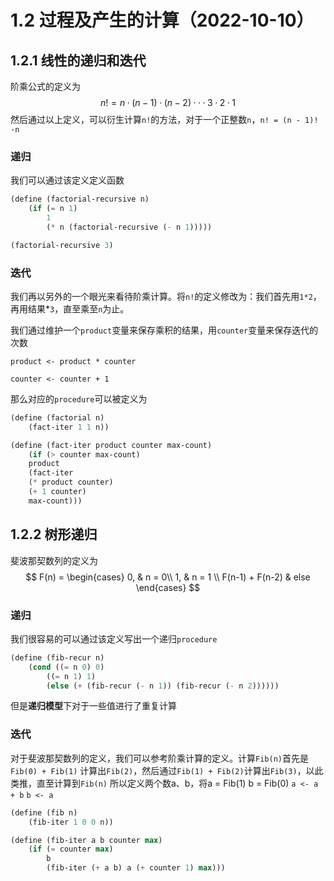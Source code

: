 # 1.2 过程及产生的计算（2022-10-10）

## 1.2.1 线性的递归和迭代

阶乘公式的定义为
$$
n! = n · (n-1)·(n-2)···3·2·1
$$
然后通过以上定义，可以衍生计算`n!`的方法，对于一个正整数`n`，`n! = (n - 1)!·n `

### 递归

我们可以通过该定义定义函数

```scheme
(define (factorial-recursive n)
    (if (= n 1)
        1
        (* n (factorial-recursive (- n 1)))))

(factorial-recursive 3)
```

### 迭代

我们再以另外的一个眼光来看待阶乘计算。将`n!`的定义修改为：我们首先用`1*2`，再用结果*`3`，直至乘至`n`为止。

我们通过维护一个`product`变量来保存乘积的结果，用`counter`变量来保存迭代的次数

`product <- product * counter`

`counter <- counter + 1`

那么对应的`procedure`可以被定义为

```scheme
(define (factorial n)
    (fact-iter 1 1 n))

(define (fact-iter product counter max-count)
    (if (> counter max-count)
    product
    (fact-iter 
    (* product counter)
    (+ 1 counter)
    max-count)))
```

## 1.2.2 树形递归

斐波那契数列的定义为
$$
F(n) =
\begin{cases}
0, & n = 0\\
1, & n = 1 \\
F(n-1) + F(n-2) & else
\end{cases}
$$

### 递归
我们很容易的可以通过该定义写出一个递归`procedure`
```scheme
(define (fib-recur n)
    (cond ((= n 0) 0)
        ((= n 1) 1)
        (else (+ (fib-recur (- n 1)) (fib-recur (- n 2))))))
```
但是**递归模型**下对于一些值进行了重复计算

### 迭代
对于斐波那契数列的定义，我们可以参考阶乘计算的定义。计算`Fib(n)`首先是`Fib(0) + Fib(1)` 计算出`Fib(2)`，然后通过`Fib(1) + Fib(2)`计算出`Fib(3)`，以此类推，直至计算到`Fib(n)`
所以定义两个数a、b，将a = Fib(1) b = Fib(0)
`a <- a + b`
`b <- a`
```scheme
(define (fib n)
    (fib-iter 1 0 0 n))

(define (fib-iter a b counter max)
    (if (= counter max)
        b
        (fib-iter (+ a b) a (+ counter 1) max)))
```
